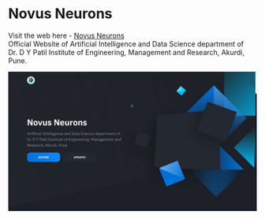 # Novus Neurons
Visit the web here - [Novus Neurons](https://novus-neurons.github.io/) <br>
Official Website of Artificial Intelligence and Data Science department of <br> 
Dr. D Y Patil Institute of Engineering, Management and Research, Akurdi, Pune.

![IMG](https://github.com/Hrushi11/Novus-Neurons.github.io/blob/main/assets/home.jpg?raw=true)

